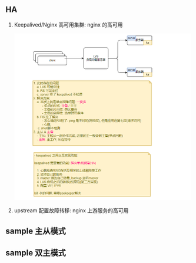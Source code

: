 ## HA

1. Keepalived/Nginx 高可用集群: nginx 的高可用

   ![avatar](/static/image/nginx/nginx-keepalive.png)

2. upstream 配置故障转移: nginx 上游服务的高可用

## sample 主从模式

## sample 双主模式

